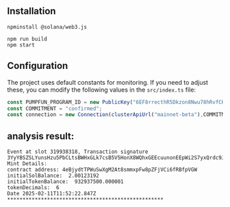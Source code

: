 ## Installation
```
npminstall @solana/web3.js

npm run build
npm start
```

## Configuration

The project uses default constants for monitoring. If you need to adjust these, you can modify the following values in the `src/index.ts` file:

```typescript
const PUMPFUN_PROGRAM_ID = new PublicKey("6EF8rrecthR5Dkzon8Nwu78hRvfCKubJ14M5uBEwF6P");
const COMMITMENT = "confirmed";
const connection = new Connection(clusterApiUrl("mainnet-beta"),COMMITMENT);
```

## analysis result:
```
Event at slot 319938318, Transaction signature 3YyYBSZSLYunsHzu5PbCLtsBWHxGLk7csB5V5HonX8WQhxGEEcuunonEEpWi2S7yxQrdc9JSFGTjnrcqYMa7vtvJ
Mint Details:
contract address: 4eBjydtTPWuSwXgM2At8smmxpFw8pZFjVCi6fRBfpVGW
initialSolBalance:  2.00123192
initialTokenBalance:  932937500.000001
tokenDecimals:  6
Date 2025-02-11T11:52:22.847Z
***************************************************

```


